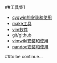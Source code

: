 <!---title:提高效率的工具的使用和安装-->

##工具集1

* [cygwin的安装和使用](install_and_use_cygwin.html)
* [make工具](use_make.html)
* [vim软件]()
* [git/github]()
* [vimwiki安装和使用](install_vimwiki.html)
* [pandoc安装和使用](install_pandoc.html)

##to be continue...
